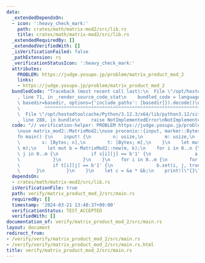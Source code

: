 ```yaml
---
data:
  _extendedDependsOn:
  - icon: ':heavy_check_mark:'
    path: crates/math/matrix-mod2/src/lib.rs
    title: crates/math/matrix-mod2/src/lib.rs
  _extendedRequiredBy: []
  _extendedVerifiedWith: []
  _isVerificationFailed: false
  _pathExtension: rs
  _verificationStatusIcon: ':heavy_check_mark:'
  attributes:
    PROBLEM: https://judge.yosupo.jp/problem/matrix_product_mod_2
    links:
    - https://judge.yosupo.jp/problem/matrix_product_mod_2
  bundledCode: "Traceback (most recent call last):\n  File \"/opt/hostedtoolcache/Python/3.12.3/x64/lib/python3.12/site-packages/onlinejudge_verify/documentation/build.py\"\
    , line 71, in _render_source_code_stat\n    bundled_code = language.bundle(stat.path,\
    \ basedir=basedir, options={'include_paths': [basedir]}).decode()\n          \
    \         ^^^^^^^^^^^^^^^^^^^^^^^^^^^^^^^^^^^^^^^^^^^^^^^^^^^^^^^^^^^^^^^^^^^^^^^^^^^^^^^^^\n\
    \  File \"/opt/hostedtoolcache/Python/3.12.3/x64/lib/python3.12/site-packages/onlinejudge_verify/languages/rust.py\"\
    , line 288, in bundle\n    raise NotImplementedError\nNotImplementedError\n"
  code: "// verification-helper: PROBLEM https://judge.yosupo.jp/problem/matrix_product_mod_2\n\
    \nuse matrix_mod2::MatrixMod2;\nuse proconio::{input, marker::Bytes};\n\n#[proconio::fastout]\n\
    fn main() {\n    input! {\n        n: usize,\n        m: usize,\n        k: usize,\n\
    \        s: [Bytes; n],\n        t: [Bytes; m],\n    }\n    let mut a = MatrixMod2::new(n,\
    \ m);\n    let mut b = MatrixMod2::new(m, k);\n    for i in 0..n {\n        for\
    \ j in 0..m {\n            if s[i][j] == b'1' {\n                a.set(i, j, true);\n\
    \            }\n        }\n    }\n    for i in 0..m {\n        for j in 0..k {\n\
    \            if t[i][j] == b'1' {\n                b.set(i, j, true);\n      \
    \      }\n        }\n    }\n    let c = &a * &b;\n    print!(\"{}\", c);\n}\n"
  dependsOn:
  - crates/math/matrix-mod2/src/lib.rs
  isVerificationFile: true
  path: verify/matrix_product_mod_2/src/main.rs
  requiredBy: []
  timestamp: '2024-03-21 13:40:37+09:00'
  verificationStatus: TEST_ACCEPTED
  verifiedWith: []
documentation_of: verify/matrix_product_mod_2/src/main.rs
layout: document
redirect_from:
- /verify/verify/matrix_product_mod_2/src/main.rs
- /verify/verify/matrix_product_mod_2/src/main.rs.html
title: verify/matrix_product_mod_2/src/main.rs
---
```

